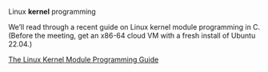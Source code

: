 Linux **kernel** programming

We’ll read through a recent guide on Linux kernel module programming in C. (Before the meeting, get an x86-64 cloud VM with a fresh install of Ubuntu 22.04.)

[The Linux Kernel Module Programming Guide](https://sysprog21.github.io/lkmpg/)